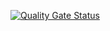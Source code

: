 [![Quality Gate Status](https://sonarqube.issamlaoumri.com/api/project_badges/measure?project=social_media_plateform_springboot&metric=alert_status&token=sqb_858b253267ba3ae312412e8ab8221ee7bd7d970f)](https://sonarqube.issamlaoumri.com/dashboard?id=social_media_plateform_springboot)
